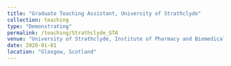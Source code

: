 ```yaml
---
title: "Graduate Teaching Assistant, University of Strathclyde"
collection: teaching
type: "Demonstrating"
permalink: /teaching/Strathclyde_GTA
venue: "University of Strathclyde, Institute of Pharmacy and Biomedical Sciences"
date: 2020-01-01
location: "Glasgow, Scotland"
---
```


